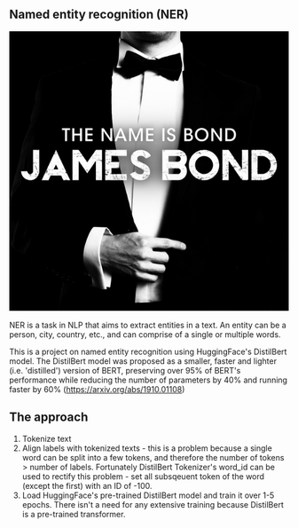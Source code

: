 ## Named entity recognition (NER)
<p align="center">
  <img src="images/jamesbond.jpeg">
</p>

NER is a task in NLP that aims to extract entities in a text. An entity can be a person, city, country, etc., and can comprise of a single or multiple words.

This is a project on named entity recognition using HuggingFace's DistilBert model. The DistilBert model was proposed as a smaller, faster and lighter (i.e. 'distilled') version of BERT, preserving over 95% of BERT's performance while reducing the number of parameters by 40% and running faster by 60% (https://arxiv.org/abs/1910.01108)

## The approach
1. Tokenize text
2. Align labels with tokenized texts - this is a problem because a single word can be split into a few tokens, and therefore the number of tokens > number of labels. Fortunately DistilBert Tokenizer's word_id can be used to rectify this problem - set all subsqeuent token of the word (except the first) with an ID of -100. 
3. Load HuggingFace's pre-trained DistilBert model and train it over 1-5 epochs. There isn't a need for any extensive training because DistilBert is a pre-trained transformer.